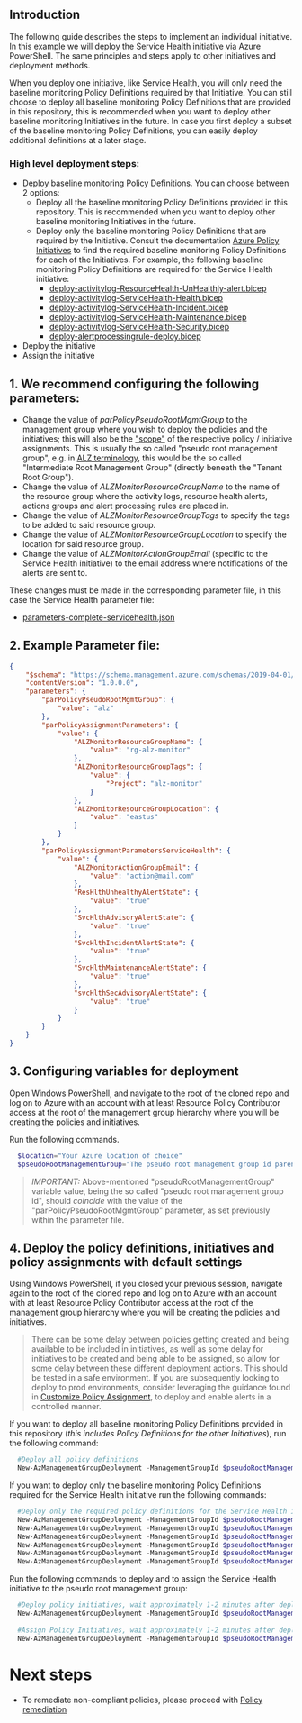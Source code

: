 ## Introduction
The following guide describes the steps to implement an individual initiative. In this example we will deploy the Service Health initiative via Azure PowerShell. The same principles and steps apply to other initiatives and deployment methods. 

When you deploy one initiative, like Service Health, you will only need the baseline monitoring Policy Definitions required by that Initiative. You can still choose to deploy all baseline monitoring Policy Definitions that are provided in this repository, this is recommended when you want to deploy other baseline monitoring Initiatives in the future. In case you first deploy a subset of the baseline monitoring Policy Definitions, you can easily deploy additional definitions at a later stage.

### High level deployment steps:
- Deploy baseline monitoring Policy Definitions. You can choose between 2 options:
    - Deploy all the baseline monitoring Policy Definitions provided in this repository. This is recommended when you want to deploy other baseline monitoring Initiatives in the future.
    - Deploy only the baseline monitoring Policy Definitions that are required by the Initiative. Consult the documentation [Azure Policy Initiatives](./PolicyInitiatives) to find the required baseline monitoring Policy Definitions for each of the Initiatives. For example, the following baseline monitoring Policy Definitions are required for the Service Health initiative:
        - [deploy-activitylog-ResourceHealth-UnHealthly-alert.bicep ](../blob/main/src/resources/Microsoft.Authorization/policyDefinitions/deploy-activitylog-ResourceHealth-UnHealthly-alert.bicep)
        - [deploy-activitylog-ServiceHealth-Health.bicep](../blob/main/src/resources/Microsoft.Authorization/policyDefinitions/deploy-activitylog-ServiceHealth-Health.bicep)
        - [deploy-activitylog-ServiceHealth-Incident.bicep](../blob/main/src/resources/Microsoft.Authorization/policyDefinitions/deploy-activitylog-ServiceHealth-Incident.bicep)
        - [deploy-activitylog-ServiceHealth-Maintenance.bicep](../blob/main/src/resources/Microsoft.Authorization/policyDefinitions/deploy-activitylog-ServiceHealth-Maintenance.bicep)
        - [deploy-activitylog-ServiceHealth-Security.bicep](../blob/main/src/resources/Microsoft.Authorization/policyDefinitions/deploy-activitylog-ServiceHealth-Security.bicep)
        - [deploy-alertprocessingrule-deploy.bicep](../blob/main/src/resources/Microsoft.Authorization/policyDefinitions/deploy-alertprocessingrule-deploy.bicep)
- Deploy the initiative
- Assign the initiative

## 1. We recommend configuring the following parameters:

- Change the value of _parPolicyPseudoRootMgmtGroup_ to the management group where you wish to deploy the policies and the initiatives; this will also be the ["scope"](https://learn.microsoft.com/azure/governance/policy/concepts/scope) of the respective policy / initiative assignments.
This is usually the so called "pseudo root management group", e.g. in [ALZ terminology](https://learn.microsoft.com/azure/cloud-adoption-framework/ready/landing-zone/design-area/resource-org-management-groups), this would be the so called "Intermediate Root Management Group" (directly beneath the "Tenant Root Group").
- Change the value of _ALZMonitorResourceGroupName_ to the name of the resource group where the activity logs, resource health alerts, actions groups and alert processing rules are placed in.
- Change the value of _ALZMonitorResourceGroupTags_ to specify the tags to be added to said resource group.
- Change the value of _ALZMonitorResourceGroupLocation_ to specify the location for said resource group.
- Change the value of _ALZMonitorActionGroupEmail_ (specific to the Service Health initiative) to the email address where notifications of the alerts are sent to.

These changes must be made in the corresponding parameter file, in this case the Service Health parameter file:

- [parameters-complete-servicehealth.json](../blob/main/infra-as-code/bicep/parameters-complete-servicehealth.json)

## 2. Example Parameter file:

```json
{
    "$schema": "https://schema.management.azure.com/schemas/2019-04-01/deploymentParameters.json#",
    "contentVersion": "1.0.0.0",
    "parameters": {
        "parPolicyPseudoRootMgmtGroup": {
            "value": "alz"
        },
        "parPolicyAssignmentParameters": {
            "value": {
                "ALZMonitorResourceGroupName": {
                    "value": "rg-alz-monitor"
                },
                "ALZMonitorResourceGroupTags": {
                    "value": {
                        "Project": "alz-monitor"
                    }
                },
                "ALZMonitorResourceGroupLocation": {
                    "value": "eastus"
                }
            }
        },
        "parPolicyAssignmentParametersServiceHealth": {
            "value": {
                "ALZMonitorActionGroupEmail": {
                    "value": "action@mail.com"
                },
                "ResHlthUnhealthyAlertState": {
                    "value": "true"
                },
                "SvcHlthAdvisoryAlertState": {
                    "value": "true"
                },
                "SvcHlthIncidentAlertState": {
                    "value": "true"
                },
                "SvcHlthMaintenanceAlertState": {
                    "value": "true"
                },
                "svcHlthSecAdvisoryAlertState": {
                    "value": "true"
                }
            }
        }
    }
}
```

## 3. Configuring variables for deployment
Open Windows PowerShell, and navigate to the root of the cloned repo and log on to Azure with an account with at least Resource Policy Contributor access at the root of the management group hierarchy where you will be creating the policies and initiatives.

Run the following commands. 

```powershell
  $location="Your Azure location of choice"
  $pseudoRootManagementGroup="The pseudo root management group id parenting the identity, management and connectivity management groups"
```

> *IMPORTANT:* Above-mentioned "pseudoRootManagementGroup" variable value, being the so called "pseudo root management group id", should _coincide_ with the value of the "parPolicyPseudoRootMgmtGroup" parameter, as set previously within the parameter file.

## 4. Deploy the policy definitions, initiatives and policy assignments with default settings
Using Windows PowerShell, if you closed your previous session, navigate again to the root of the cloned repo and log on to Azure with an account with at least Resource Policy Contributor access at the root of the management group hierarchy where you will be creating the policies and initiatives.

> There can be some delay between policies getting created and being available to be included in initiatives, as well as some delay for initiatives to be created and being able to be assigned, so allow for some delay between these different deployment actions.
> This should be tested in a safe environment. If you are subsequently looking to deploy to prod environments, consider leveraging the guidance found in [Customize Policy Assignment](./Customize-Policy-Assignment), to deploy and enable alerts in a controlled manner.

If you want to deploy all baseline monitoring Policy Definitions provided in this repository (_this includes Policy Definitions for the other Initiatives_), run the following command:

```powershell
  #Deploy all policy definitions
  New-AzManagementGroupDeployment -ManagementGroupId $pseudoRootManagementGroup -Location $location -TemplateFile ./infra-as-code/bicep/deploy_dine_policies.bicep
```

If you want to deploy only the baseline monitoring Policy Definitions required for the Service Health initiative run the following commands:

```powershell
  #Deploy only the required policy definitions for the Service Health initiative
  New-AzManagementGroupDeployment -ManagementGroupId $pseudoRootManagementGroup -Location $location ./src/resources/Microsoft.Authorization/policyDefinitions/deploy-activitylog-ResourceHealth-UnHealthly-alert.bicep
  New-AzManagementGroupDeployment -ManagementGroupId $pseudoRootManagementGroup -Location $location ./src/resources/Microsoft.Authorization/policyDefinitions/deploy-activitylog-ServiceHealth-Health.bicep
  New-AzManagementGroupDeployment -ManagementGroupId $pseudoRootManagementGroup -Location $location ./src/resources/Microsoft.Authorization/policyDefinitions/deploy-activitylog-ServiceHealth-Incident.bicep 
  New-AzManagementGroupDeployment -ManagementGroupId $pseudoRootManagementGroup -Location $location ./src/resources/Microsoft.Authorization/policyDefinitions/deploy-activitylog-ServiceHealth-Maintenance.bicep
  New-AzManagementGroupDeployment -ManagementGroupId $pseudoRootManagementGroup -Location $location ./src/resources/Microsoft.Authorization/policyDefinitions/deploy-activitylog-ServiceHealth-Security.bicep
  New-AzManagementGroupDeployment -ManagementGroupId $pseudoRootManagementGroup -Location $location ./src/resources/Microsoft.Authorization/policyDefinitions/deploy-alertprocessingrule-deploy.bicep
```

Run the following commands to deploy and to assign the Service Health initiative to the pseudo root management group:

```powershell
  #Deploy policy initiatives, wait approximately 1-2 minutes after deploying policies to ensure that there are no errors when creating initiatives
  New-AzManagementGroupDeployment -ManagementGroupId $pseudoRootManagementGroup -Location $location -TemplateFile ./src/resources/Microsoft.Authorization/policySetDefinitions/ALZ-MonitorServiceHealth.json
  
  #Assign Policy Initiatives, wait approximately 1-2 minutes after deploying initiatives policies to ensure that there are no errors when assigning them
  New-AzManagementGroupDeployment -ManagementGroupId $pseudoRootManagementGroup -Location $location -TemplateFile ./infra-as-code/bicep/assign_initiatives_servicehealth.bicep -TemplateParameterFile ./infra-as-code/bicep/parameters-complete-servicehealth.json
```

# Next steps
- To remediate non-compliant policies, please proceed with [Policy remediation](./Policy-remediation)